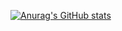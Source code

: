 [![Anurag's GitHub stats](https://github-readme-stats.vercel.app/api?username=MiqueasAguirreANX&show_icons=true&count_private=true&hide=contribs,issues)](https://github.com/anuraghazra/github-readme-stats)
